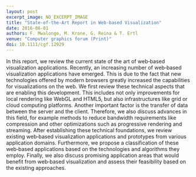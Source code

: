 ```yaml
---
layout: post
excerpt_image: NO_EXCERPT_IMAGE
title: "State‐of‐the‐Art Report in Web‐based Visualization"
date: 2016-06-01
authors: F. Mwalongo, M. Krone, G. Reina & T. Ertl
venue: "Computer graphics forum (Print)"
doi: 10.1111/cgf.12929
---
```

In this report, we review the current state of the art of web‐based visualization applications. Recently, an increasing number of web‐based visualization applications have emerged. This is due to the fact that new technologies offered by modern browsers greatly increased the capabilities for visualizations on the web. We first review these technical aspects that are enabling this development. This includes not only improvements for local rendering like WebGL and HTML5, but also infrastructures like grid or cloud computing platforms. Another important factor is the transfer of data between the server and the client. Therefore, we also discuss advances in this field, for example methods to reduce bandwidth requirements like compression and other optimizations such as progressive rendering and streaming. After establishing these technical foundations, we review existing web‐based visualization applications and prototypes from various application domains. Furthermore, we propose a classification of these web‐based applications based on the technologies and algorithms they employ. Finally, we also discuss promising application areas that would benefit from web‐based visualization and assess their feasibility based on the existing approaches.
